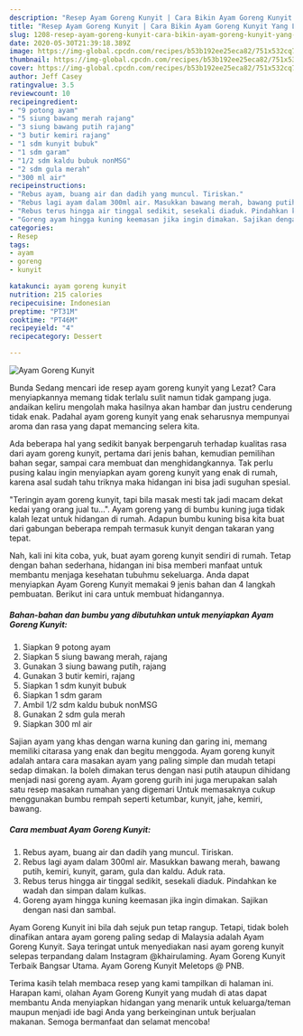```yaml
---
description: "Resep Ayam Goreng Kunyit | Cara Bikin Ayam Goreng Kunyit Yang Lezat Sekali"
title: "Resep Ayam Goreng Kunyit | Cara Bikin Ayam Goreng Kunyit Yang Lezat Sekali"
slug: 1208-resep-ayam-goreng-kunyit-cara-bikin-ayam-goreng-kunyit-yang-lezat-sekali
date: 2020-05-30T21:39:18.389Z
image: https://img-global.cpcdn.com/recipes/b53b192ee25eca82/751x532cq70/ayam-goreng-kunyit-foto-resep-utama.jpg
thumbnail: https://img-global.cpcdn.com/recipes/b53b192ee25eca82/751x532cq70/ayam-goreng-kunyit-foto-resep-utama.jpg
cover: https://img-global.cpcdn.com/recipes/b53b192ee25eca82/751x532cq70/ayam-goreng-kunyit-foto-resep-utama.jpg
author: Jeff Casey
ratingvalue: 3.5
reviewcount: 10
recipeingredient:
- "9 potong ayam"
- "5 siung bawang merah rajang"
- "3 siung bawang putih rajang"
- "3 butir kemiri rajang"
- "1 sdm kunyit bubuk"
- "1 sdm garam"
- "1/2 sdm kaldu bubuk nonMSG"
- "2 sdm gula merah"
- "300 ml air"
recipeinstructions:
- "Rebus ayam, buang air dan dadih yang muncul. Tiriskan."
- "Rebus lagi ayam dalam 300ml air. Masukkan bawang merah, bawang putih, kemiri, kunyit, garam, gula dan kaldu. Aduk rata."
- "Rebus terus hingga air tinggal sedikit, sesekali diaduk. Pindahkan ke wadah dan simpan dalam kulkas."
- "Goreng ayam hingga kuning keemasan jika ingin dimakan. Sajikan dengan nasi dan sambal."
categories:
- Resep
tags:
- ayam
- goreng
- kunyit

katakunci: ayam goreng kunyit 
nutrition: 215 calories
recipecuisine: Indonesian
preptime: "PT31M"
cooktime: "PT46M"
recipeyield: "4"
recipecategory: Dessert

---
```



![Ayam Goreng Kunyit](https://img-global.cpcdn.com/recipes/b53b192ee25eca82/751x532cq70/ayam-goreng-kunyit-foto-resep-utama.jpg)

Bunda Sedang mencari ide resep ayam goreng kunyit yang Lezat? Cara menyiapkannya memang tidak terlalu sulit namun tidak gampang juga. andaikan keliru mengolah maka hasilnya akan hambar dan justru cenderung tidak enak. Padahal ayam goreng kunyit yang enak seharusnya mempunyai aroma dan rasa yang dapat memancing selera kita.

Ada beberapa hal yang sedikit banyak berpengaruh terhadap kualitas rasa dari ayam goreng kunyit, pertama dari jenis bahan, kemudian pemilihan bahan segar, sampai cara membuat dan menghidangkannya. Tak perlu pusing kalau ingin menyiapkan ayam goreng kunyit yang enak di rumah, karena asal sudah tahu triknya maka hidangan ini bisa jadi suguhan spesial.

&#34;Teringin ayam goreng kunyit, tapi bila masak mesti tak jadi macam dekat kedai yang orang jual tu…&#34;. Ayam goreng yang di bumbu kuning juga tidak kalah lezat untuk hidangan di rumah. Adapun bumbu kuning bisa kita buat dari gabungan beberapa rempah termasuk kunyit dengan takaran yang tepat.


Nah, kali ini kita coba, yuk, buat ayam goreng kunyit sendiri di rumah. Tetap dengan bahan sederhana, hidangan ini bisa memberi manfaat untuk membantu menjaga kesehatan tubuhmu sekeluarga. Anda dapat menyiapkan Ayam Goreng Kunyit memakai 9 jenis bahan dan 4 langkah pembuatan. Berikut ini cara untuk membuat hidangannya.

<!--inarticleads1-->

##### Bahan-bahan dan bumbu yang dibutuhkan untuk menyiapkan Ayam Goreng Kunyit:

1. Siapkan 9 potong ayam
1. Siapkan 5 siung bawang merah, rajang
1. Gunakan 3 siung bawang putih, rajang
1. Gunakan 3 butir kemiri, rajang
1. Siapkan 1 sdm kunyit bubuk
1. Siapkan 1 sdm garam
1. Ambil 1/2 sdm kaldu bubuk nonMSG
1. Gunakan 2 sdm gula merah
1. Siapkan 300 ml air


Sajian ayam yang khas dengan warna kuning dan garing ini, memang memiliki citarasa yang enak dan begitu menggoda. Ayam goreng kunyit adalah antara cara masakan ayam yang paling simple dan mudah tetapi sedap dimakan. Ia boleh dimakan terus dengan nasi putih ataupun dihidang menjadi nasi goreng ayam. Ayam goreng gurih ini juga merupakan salah satu resep masakan rumahan yang digemari Untuk memasaknya cukup menggunakan bumbu rempah seperti ketumbar, kunyit, jahe, kemiri, bawang. 

<!--inarticleads2-->

##### Cara membuat Ayam Goreng Kunyit:

1. Rebus ayam, buang air dan dadih yang muncul. Tiriskan.
1. Rebus lagi ayam dalam 300ml air. Masukkan bawang merah, bawang putih, kemiri, kunyit, garam, gula dan kaldu. Aduk rata.
1. Rebus terus hingga air tinggal sedikit, sesekali diaduk. Pindahkan ke wadah dan simpan dalam kulkas.
1. Goreng ayam hingga kuning keemasan jika ingin dimakan. Sajikan dengan nasi dan sambal.


Ayam Goreng Kunyit ini bila dah sejuk pun tetap rangup. Tetapi, tidak boleh dinafikan antara ayam goreng paling sedap di Malaysia adalah Ayam Goreng Kunyit. Saya teringat untuk menyediakan nasi ayam goreng kunyit selepas terpandang dalam Instagram @khairulaming. Ayam Goreng Kunyit Terbaik Bangsar Utama. Ayam Goreng Kunyit Meletops @ PNB. 

Terima kasih telah membaca resep yang kami tampilkan di halaman ini. Harapan kami, olahan Ayam Goreng Kunyit yang mudah di atas dapat membantu Anda menyiapkan hidangan yang menarik untuk keluarga/teman maupun menjadi ide bagi Anda yang berkeinginan untuk berjualan makanan. Semoga bermanfaat dan selamat mencoba!
